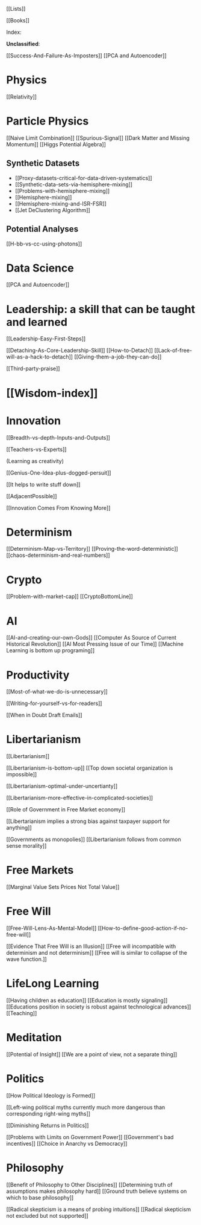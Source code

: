 	

[[Lists]]

[[Books]]

Index:

**Unclassified**:

[[Success-And-Failure-As-Imposters]]
[[PCA and Autoencoder]]

# Physics

[[Relativity]]

# Particle Physics

[[Naive Limit Combination]]
[[Spurious-Signal]]
[[Dark Matter and Missing Momentum]]
[[Higgs Potential Algebra]]

## Synthetic Datasets

- [[Proxy-datasets-critical-for-data-driven-systematics]]
- [[Synthetic-data-sets-via-hemisphere-mixing]]
- [[Problems-with-hemisphere-mixing]]
- [[Hemisphere-mixing]]
- [[Hemisphere-mixing-and-ISR-FSR]]
- [[Jet DeClustering Algorithm]]




## Potential Analyses
[[H-bb-vs-cc-using-photons]]

# Data Science

[[PCA and Autoencoder]]

# Leadership: a skill that can be taught and learned

[[Leadership-Easy-First-Steps]]

[[Detaching-As-Core-Leadership-Skill]]
[[How-to-Detach]]
[[Lack-of-free-will-as-a-hack-to-detach]]
[[Giving-them-a-job-they-can-do]]



[[Third-party-praise]]



# [[Wisdom-index]]



# Innovation

[[Breadth-vs-depth-Inputs-and-Outputs]]

[[Teachers-vs-Experts]]

(Learning as creativity)

[[Genius-One-Idea-plus-dogged-persuit]]

[[It helps to write stuff down]]

[[AdjacentPossible]]

[[Innovation Comes From Knowing More]]


# Determinism

[[Determinism-Map-vs-Territory]]
[[Proving-the-word-deterministic]]
[[chaos-determinism-and-real-numbers]]


# Crypto

[[Problem-with-market-cap]]
[[CryptoBottomLine]]

# AI

[[AI-and-creating-our-own-Gods]]
[[Computer As Source of Current Historical Revolution]]
[[AI Most Pressing Issue of our Time]]
[[Machine Learning is bottom up programing]]

# Productivity 
[[Most-of-what-we-do-is-unnecessary]]

[[Writing-for-yourself-vs-for-readers]]

[[When in Doubt Draft Emails]]


# Libertarianism 

[[Libertarianism]]

[[Libertarianism-is-bottom-up]]
[[Top down societal organization is impossible]]

[[Libertarianism-optimal-under-uncertianty]]

[[Libertarianism-more-effective-in-complicated-societies]]

[[Role of Government in Free Market economy]]

[[Libertarianism implies a strong bias against taxpayer support for anything]] 

[[Governments as monopolies]]
[[Libertarianism follows from common sense morality]]

# Free Markets

[[Marginal Value Sets Prices Not Total Value]]
# Free Will
[[Free-Will-Lens-As-Mental-Model]]
[[How-to-define-good-action-if-no-free-will]]

[[Evidence That Free Will is an Illusion]]
[[Free will incompatible with determinism and not determinism]]
[[Free will is similar to collapse of the wave function.]]

# LifeLong Learning
[[Having children as education]]
[[Education is mostly signaling]]
[[Educations position in society is robust against technological advances]]
[[Teaching]]

# Meditation
[[Potential of Insight]]
[[We are a point of view, not a separate thing]]


# Politics

[[How Political Ideology is Formed]]

[[Left-wing political myths currently much more dangerous than corresponding right-wing myths]]

[[Diminishing Returns in Politics]]

[[Problems with Limits on Government Power]]
[[Government's bad incentives]]
[[Choice in Anarchy vs Democracy]]


# Philosophy

[[Benefit of Philosophy to Other Disciplines]] 
[[Determining truth of assumptions makes philosophy hard]]
[[Ground truth believe systems on which to base philosophy]]

[[Radical skepticism is a means of probing intuitions]]
[[Radical skepticism not excluded but not supported]]
